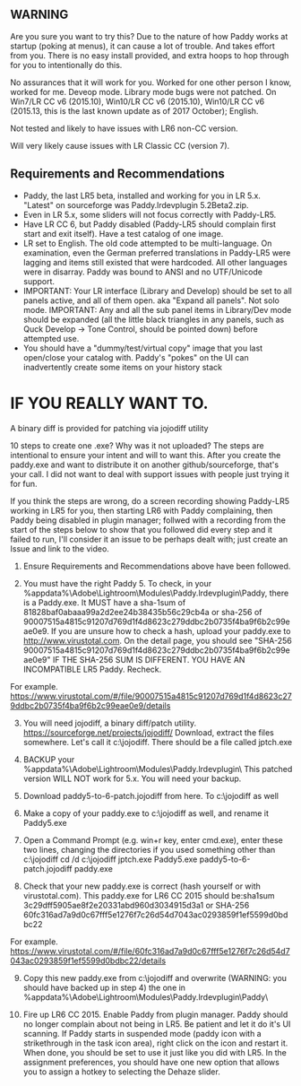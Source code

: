 ## WARNING

Are you sure you want to try this? Due to the nature of how Paddy works at startup (poking at menus), it can cause a lot of trouble.  And takes effort from you. There is no easy install provided, and extra hoops to hop through for you to intentionally do this.

No assurances that it will work for you. Worked for one other person I know, worked for me. Deveop mode. Library mode bugs were not patched. On Win7/LR CC v6 (2015.10), Win10/LR CC v6 (2015.10), Win10/LR CC v6 (2015.13, this is the last known update as of 2017 October); English. 

Not tested and likely to have issues with LR6 non-CC version. 

Will very likely cause issues with LR Classic CC (version 7). 

## Requirements and Recommendations

* Paddy, the last LR5 beta, installed and working for you in LR 5.x. "Latest" on sourceforge was Paddy.lrdevplugin 5.2Beta2.zip.
* Even in LR 5.x, some sliders will not focus correctly with Paddy-LR5.
* Have LR CC 6, but Paddy disabled (Paddy-LR5 should complain first start and exit itself). Have a test catalog of one image.
* LR set to English. The old code attempted to be multi-language. On examination, even the German preferred translations in Paddy-LR5 were lagging and items still existed that were hardcoded. All other languages were in disarray. Paddy was bound to ANSI and no UTF/Unicode support.
* IMPORTANT: Your LR interface (Library and Develop) should be set to all panels active, and all of them open. aka "Expand all panels". Not solo mode. IMPORTANT: Any and all the sub panel items in Library/Dev mode should be expanded (all the little black triangles in any panels, such as Quck Develop -> Tone Control, should be pointed down) before attempted use.
* You should have a "dummy/test/virtual copy" image that you last open/close your catalog with. Paddy's "pokes" on the UI can inadvertently create some items on your history stack 

#  IF YOU REALLY WANT TO.

A binary diff is provided for patching via jojodiff utility

10 steps to create one .exe? Why was it not uploaded? The steps are intentional to ensure your intent and will to want this. After you create the paddy.exe and want to distribute it on another github/sourceforge, that's your call. I did not want to deal with support issues with people just trying it for fun.

If you think the steps are wrong, do a screen recording showing Paddy-LR5 working in LR5 for you, then starting LR6 with Paddy complaining, then Paddy being disabled in plugin manager; follwed with a recording from the start of the steps below to show that you followed did every step and it failed to run, I'll consider it an issue to be perhaps dealt with; just create an Issue and link to the video.

1) Ensure Requirements and Recommendations above have been followed.

2) You must have the right Paddy 5. To check, in your %appdata%\Adobe\Lightroom\Modules\Paddy.lrdevplugin\Paddy\, there is a Paddy.exe. It MUST have a sha-1sum of 81828baf0abaaa99a2d2ee24b38435b56c29cb4a or sha-256 of 90007515a4815c91207d769d1f4d8623c279ddbc2b0735f4ba9f6b2c99eae0e9. If you are unsure how to check a hash, upload your paddy.exe to http://www.virustotal.com. On the detail page, you should see "SHA-256	90007515a4815c91207d769d1f4d8623c279ddbc2b0735f4ba9f6b2c99eae0e9" IF THE SHA-256 SUM IS DIFFERENT. YOU HAVE AN INCOMPATIBLE LR5 Paddy. Recheck.

For example. https://www.virustotal.com/#/file/90007515a4815c91207d769d1f4d8623c279ddbc2b0735f4ba9f6b2c99eae0e9/details

3) You will need jojodiff, a binary diff/patch utility. https://sourceforge.net/projects/jojodiff/ Download, extract the files somewhere. Let's call it c:\jojodiff. There should be a file called jptch.exe

4)  BACKUP your %appdata%\Adobe\Lightroom\Modules\Paddy.lrdevplugin\ This patched version WILL NOT work for 5.x. You will need your backup.

5) Download paddy5-to-6-patch.jojodiff from here. To c:\jojodiff as well

6) Make a copy of your paddy.exe to c:\jojodiff as well, and rename it Paddy5.exe

7) Open a Command Prompt (e.g. win+r key, enter cmd.exe), enter these two lines, changing the directories if you used something other than c:\jojodiff
cd /d c:\jojodiff
jptch.exe Paddy5.exe paddy5-to-6-patch.jojodiff paddy.exe

8) Check that your new paddy.exe is correct (hash yourself or with virustotal.com). This paddy.exe for LR6 CC 2015 should be:sha1sum 3c29dff5905ae8f2e20331abd960d3034915d3a1 or SHA-256	60fc316ad7a9d0c67fff5e1276f7c26d54d7043ac0293859f1ef5599d0bdbc22

For example. https://www.virustotal.com/#/file/60fc316ad7a9d0c67fff5e1276f7c26d54d7043ac0293859f1ef5599d0bdbc22/details

9) Copy this new paddy.exe from c:\jojodiff and overwrite (WARNING: you should have backed up in step 4) the one in %appdata%\Adobe\Lightroom\Modules\Paddy.lrdevplugin\Paddy\

10) Fire up LR6 CC 2015. Enable Paddy from plugin manager. Paddy should no longer complain about not being in LR5. Be patient and let it do it's UI scanning. If Paddy starts in suspended mode (paddy icon with a strikethrough in the task icon area), right click on the icon and restart it. When done, you should be set to use it just like you did with LR5. In the assignment preferences, you should have one new option that allows you to assign a hotkey to selecting the Dehaze slider.

